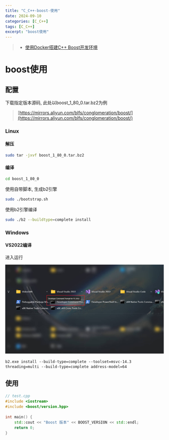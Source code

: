 ```yaml
---
title: "C_C++-boost-使用"
date: 2024-09-10
categories: [C_C++]
tags: [C_C++]
excerpt: "boost使用"
---
```


> - [使用Docker搭建C++ Boost开发环境](https://bryantchang.github.io/2019/02/25/docker-boost/)

# boost使用

## 配置

下载指定版本源码, 此处以boost_1_80_0.tar.bz2为例

> [https://mirrors.aliyun.com/blfs/conglomeration/boost/](https://mirrors.aliyun.com/blfs/conglomeration/boost/)

### Linux

#### 解压

```sh
sudo tar -jxvf boost_1_80_0.tar.bz2
```

#### 编译

```sh
cd boost_1_80_0
```

使用自带脚本, 生成b2引擎

```sh
sudo ./bootstrap.sh
```

使用b2引擎编译

```sh
sudo ./b2 --buildtype=complete install
```

### Windows

#### VS2022编译

进入运行

![](/Resource/Imgur/20241026_144435.jpg)

```
b2.exe install --build-type=complete --toolset=msvc-14.3 threading=multi --build-type=complete address-model=64
```

## 使用

```c++
// test.cpp
#include <iostream>
#include <boost/version.hpp>

int main() {
    std::cout << "Boost 版本" << BOOST_VERSION << std::endl;
    return 0;
}
```